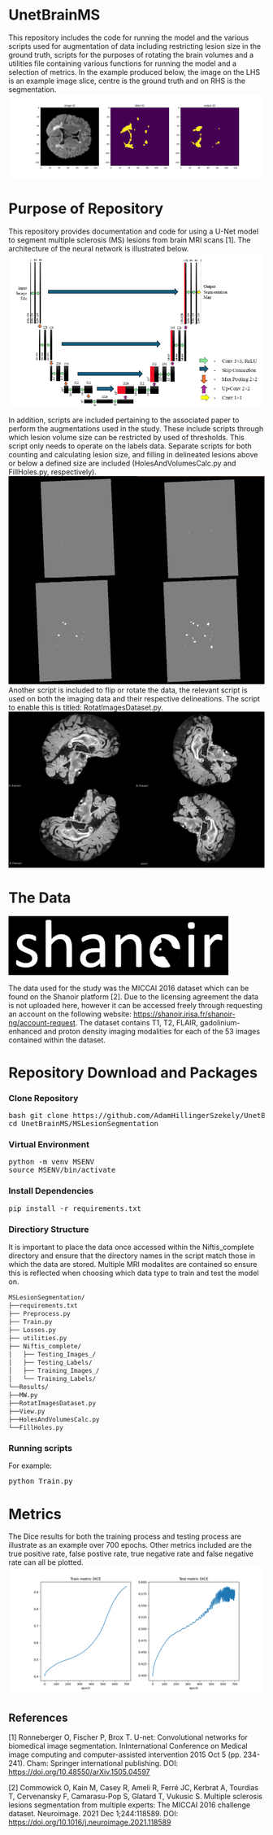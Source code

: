 # UnetBrainMS
This repository includes the code for running the model and the various scripts used for augmentation of data including restricting lesion size in the ground truth, scripts for the purposes of rotating the brain volumes and a utilities file containing various functions for running the model and a selection of metrics. In the example produced below, the image on the LHS is an example image slice, centre is the ground truth and on RHS is the segmentation. 
![SegmentationExample, real image (left), ground truth (centre), U-Net segmentation (right) ](Images/SegmentationExample.png)
# Purpose of Repository 
This repository provides documentation and code for using a U-Net model to segment multiple sclerosis (MS) lesions from brain MRI scans [1]. The architecture of the neural network is illustrated below.
![U-Net diagram](Images/U-NetDiagram.png)




In addition, scripts are included pertaining to the associated paper to perform the augmentations used in the study. These include scripts through which lesion volume size can be restricted by used of thresholds. This script only needs to operate on the labels data. Separate scripts for both counting and calculating lesion size, and filling in delineated lesions above or below a defined size are included (HolesAndVolumesCalc.py and FillHoles.py, respectively).
![lesion size restriction](Images/lesionsizes.png)
Another script is included to flip or rotate the data, the relevant script is used on both the imaging data and their respective delineations. The script to enable this is titled: RotatImagesDataset.py.
![Rotation of Images](Images/rotationimages.png)

# The Data
![Shanoir Logo](Images/shanoir.png) <br>

The data used for the study was the MICCAI 2016 dataset which can be found on the Shanoir platform [2]. Due to the licensing agreement the data is not uploaded here, however it can be accessed freely through requesting an account on the following website: https://shanoir.irisa.fr/shanoir-ng/account-request. The dataset contains  T1, T2, FLAIR, gadolinium-enhanced and proton density imaging modalities for each of the 53 images contained within the dataset. 
# Repository Download and Packages
### Clone Repository
<pre>bash git clone https://github.com/AdamHillingerSzekely/UnetBrainMS.git 
cd UnetBrainMS/MSLesionSegmentation </pre>

### Virtual Environment
<pre>python -m venv MSENV
source MSENV/bin/activate </pre>

### Install Dependencies
<pre>pip install -r requirements.txt</pre>

### Directiory Structure
It is important to place the data once accessed within the Niftis_complete directory and ensure that the directory names in the script match those in which the data are stored. Multiple MRI modalites are contained so ensure this is reflected when choosing which data type to train and test the model on. 
```text
MSLesionSegmentation/
├──requirements.txt
├── Preprocess.py
├── Train.py
├── Losses.py
├── utilities.py
├── Niftis_complete/
│   ├── Testing_Images_/
│   ├── Testing_Labels/
│   ├── Training_Images_/
│   └── Training_Labels/
└──Results/
├──MW.py
├──RotatImagesDataset.py
├──View.py
├──HolesAndVolumesCalc.py
└──FillHoles.py
```
### Running scripts
For example:
<pre>python Train.py</pre> 



# Metrics

The Dice results for both the training process and testing process are illustrate as an example over 700 epochs. Other metrics included are the true positive rate, false postive rate, true negative rate and false negative rate can all be plotted. 
![Dice Results](Images/DiceTestTrain.png)


## References

[1] Ronneberger O, Fischer P, Brox T. U-net: Convolutional networks for biomedical image segmentation. InInternational Conference on Medical image computing and computer-assisted intervention 2015 Oct 5 (pp. 234-241). Cham: Springer international publishing. DOI: https://doi.org/10.48550/arXiv.1505.04597

[2] Commowick O, Kain M, Casey R, Ameli R, Ferré JC, Kerbrat A, Tourdias T, Cervenansky F, Camarasu-Pop S, Glatard T, Vukusic S. Multiple sclerosis lesions segmentation from multiple experts: The MICCAI 2016 challenge dataset. Neuroimage. 2021 Dec 1;244:118589. DOI: https://doi.org/10.1016/j.neuroimage.2021.118589
